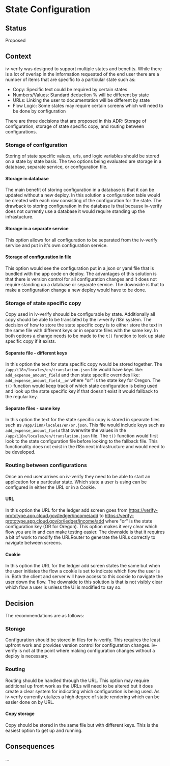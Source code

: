 # State Configuration

## Status

Proposed

## Context

iv-verify was designed to support multiple states and benefits. While there is a lot of overlap in the information requested of the end user there are a number of items that are specific to a particular state such as:
 - Copy: Specific text could be required by certain states
 - Numbers/Values: Standard deduction % will be different by state
 - URLs: Linking the user to documentation will be different by state
 - Flow Logic: Some states may require certain screens which will need to be done by configuration

There are three decisions that are proposed in this ADR: Storage of configuration, storage of state specific copy, and routing between configurations.

### Storage of configuration

Storing of state specific values, urls, and logic variables should be stored on a state by state basis. The two options being evaluated are storage in a database, separate service, or configuration file.

#### Storage in database

The main benefit of storing configuration in a database is that it can be updated without a new deploy. In this solution a configuration table would be created with each row consisting of the configuration for the state. The drawback to storing configuration in the database is that because iv-verify does not currently use a database it would require standing up the infrastucture.

#### Storage in a separate service

This option allows for all configuration to be separated from the iv-verify service and put in it's own configuration service.


#### Storage of configuration in file

This option would see the configuration put in a json or yaml file that is bundled with the app code on deploy. The advantages of this solution is that there is version control for all configuration changes and it does not require standing up a database or separate service. The downside is that to make a configuration change a new deploy would have to be done.

### Storage of state specific copy

Copy used in iv-verify shouuld be configurable by state. Additionally all copy should be able to be translated by the iv-verify i18n system. The decision of how to store the state specific copy is to either store the text in the same file with different keys or in separate files with the same key. In both options a change needs to be made to the `t()` function to look up state specific copy if it exists.

#### Separate file - different keys

In this option the text for state specific copy would be stored together. The `/app/i18n/locales/en/translation.json` file would have keys like: `add_expense_amount_field` and then state specific overrides like: `add_expense_amount_field__or` where "or" is the state key for Oregon. The `t()` function would keep track of which state configuration is being used and look up the state specific key if that doesn't exist it would fallback to the regular key.

#### Separate files - same key

In this option the text for the state specific copy is stored in spearate files such as `/app/i18n/locales/en/or.json`. This file would include keys such as `add_expense_amount_field` that overwrite the values in the `/app/i18n/locales/en/translation.json` file. The `t()` function would first look to the state configuration file before looking to the fallback file. This functionality does not exist in the i18n next infrastructure and would need to be developed.

### Routing between configurations

Once an end user arrives on iv-verify they need to be able to start an application for a particular state. Which state a user is using can be configured in either the URL or in a Cookie.

#### URL

In this option the URL for the ledger add screen goes from https://verify-prototype.app.cloud.gov/ledger/income/add to https://verify-prototype.app.cloud.gov/or/ledger/income/add where "or" is the state configuration key (OR for Oregon). This option makes it very clear which flow you are in and can make testing easier. The downside is that it requires a bit of work to modify the URLRouter to generate the URLs correctly to navigate between screens.

#### Cookie

In this option the URL for the ledger add screen states the same but when the user initiates the flow a cookie is set to indicate which flow the user is in. Both the client and server will have access to this cookie to navigate the user down the flow. The downside to this solution is that is not visibly clear which flow a user is unless the UI is modified to say so.

## Decision

The recommendations are as follows:

### Storage

Configuration should be stored in files for iv-verify. This requires the least upfront work and provides version control for configuration changes. iv-verify is not at the point where making configuration changes without a deploy is necessary.

### Routing

Routing should be handled through the URL. This option may require additional up front work as the URLs will need to be altered but it does create a clear system for indicating which configuration is being used. As iv-verify currently utalizes a high degree of static rendering which can be easier done on by URL.

#### Copy storage

Copy should be stored in the same file but with different keys. This is the easiest option to get up and running.

## Consequences

...